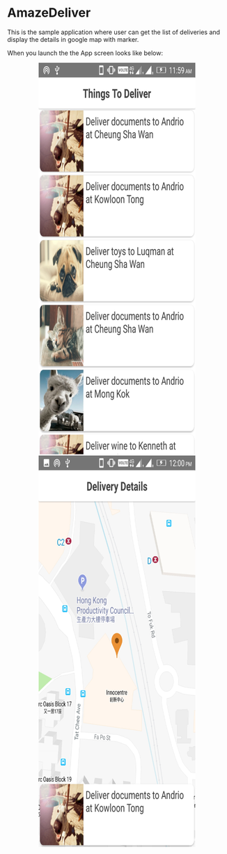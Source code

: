# AmazeDeliver

This is the sample application where user can get the list of deliveries and display the details in google map with marker.

When you launch the the App screen looks like below:

<p align="center">
  <img width="360" height="900" src="https://github.com/Sanjeev143/AmazeDeliver/blob/master/Screenshot_20180924-120000.jpeg"> 
  <img width="360" height="900" src="https://github.com/Sanjeev143/AmazeDeliver/blob/master/Screenshot_20180924-120008.jpeg ">
</p>
